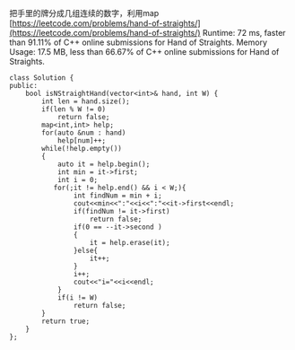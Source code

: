 把手里的牌分成几组连续的数字，利用map
[https://leetcode.com/problems/hand-of-straights/](https://leetcode.com/problems/hand-of-straights/)
Runtime: 72 ms, faster than 91.11% of C++ online submissions for Hand of Straights.
Memory Usage: 17.5 MB, less than 66.67% of C++ online submissions for Hand of Straights.
```
class Solution {
public:
    bool isNStraightHand(vector<int>& hand, int W) {
        int len = hand.size();
        if(len % W != 0)
            return false;
        map<int,int> help;
        for(auto &num : hand)
            help[num]++;
        while(!help.empty())
        {
            auto it = help.begin();
            int min = it->first;
            int i = 0;
           for(;it != help.end() && i < W;){
                int findNum = min + i;
                cout<<min<<":"<<i<<":"<<it->first<<endl;
                if(findNum != it->first)
                    return false;
                if(0 == --it->second )
                {
                    it = help.erase(it);
                }else{
                    it++;
                }
                i++;
                cout<<"i="<<i<<endl;
            }
            if(i != W)
                return false;
        }
        return true;
    }
};

```
